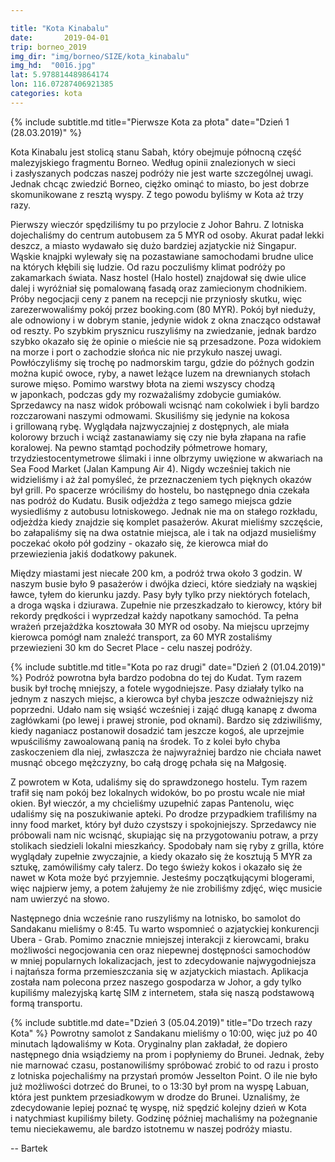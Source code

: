 ```yaml
---

title: "Kota Kinabalu"
date:		2019-04-01
trip: borneo_2019
img_dir: "img/borneo/SIZE/kota_kinabalu"
img_hd:  "0016.jpg"
lat: 5.978814489864174
lon: 116.07287406921385
categories: kota
---
```


{% include subtitle.md title="Pierwsze Kota za płota" date="Dzień 1 (28.03.2019)" %}
<!--more_start-->
Kota Kinabalu jest stolicą stanu Sabah, który obejmuje północną część malezyjskiego fragmentu Borneo.
Według opinii znalezionych w&nbsp;sieci i&nbsp;zasłyszanych podczas naszej podróży nie jest warte szczególnej uwagi.
Jednak chcąc zwiedzić Borneo, ciężko ominąć to miasto, bo jest dobrze skomunikowane z&nbsp;resztą wyspy.
Z tego powodu byliśmy w&nbsp;Kota aż trzy razy.
<!--more-->


Pierwszy wieczór spędziliśmy tu po przylocie z&nbsp;Johor Bahru.
Z lotniska dojechaliśmy do centrum autobusem za 5 MYR od osoby.
Akurat padał lekki deszcz, a&nbsp;miasto wydawało się dużo bardziej azjatyckie niż Singapur.
Wąskie knajpki wylewały się na pozastawiane samochodami brudne ulice na których kłębili się ludzie.
Od razu poczuliśmy klimat podróży po zakamarkach świata.
Nasz hostel (Halo hostel) znajdował się dwie ulice dalej i&nbsp;wyróżniał się pomalowaną fasadą oraz zamiecionym chodnikiem.
Próby negocjacji ceny z&nbsp;panem na recepcji nie przyniosły skutku, więc zarezerwowaliśmy pokój przez booking.com (80 MYR).
Pokój był nieduży, ale odnowiony i&nbsp;w dobrym stanie, jedynie widok z&nbsp;okna znacząco odstawał od reszty.
Po szybkim prysznicu ruszyliśmy na zwiedzanie, jednak bardzo szybko okazało się że opinie o&nbsp;mieście nie są przesadzone.
Poza widokiem na morze i&nbsp;port o&nbsp;zachodzie słońca nic nie przykuło naszej uwagi.
Powłóczyliśmy się trochę po nadmorskim targu, gdzie do późnych godzin można kupić owoce, ryby, a&nbsp;nawet leżące luzem na
drewnianych stołach surowe mięso.
Pomimo warstwy błota na ziemi wszyscy chodzą w&nbsp;japonkach, podczas gdy my rozważaliśmy zdobycie gumiaków.
Sprzedawcy na nasz widok próbowali wcisnąć nam cokolwiek i&nbsp;byli bardzo rozczarowani naszymi odmowami.
Skusiliśmy się jedynie na kokosa i&nbsp;grillowaną rybę.
Wyglądała najzwyczajniej z&nbsp;dostępnych, ale miała kolorowy brzuch i&nbsp;wciąż zastanawiamy się czy nie była złapana na rafie
koralowej.
Na pewno stamtąd pochodziły półmetrowe homary, trzydziestocentymetrowe ślimaki i&nbsp;inne olbrzymy uwięzione w&nbsp;akwariach na Sea Food
Market (Jalan Kampung Air 4).
Nigdy wcześniej takich nie widzieliśmy i&nbsp;aż żal pomyśleć, że przeznaczeniem tych pięknych okazów był grill.
Po spacerze wróciliśmy do hostelu, bo następnego dnia czekała nas podróż do Kudatu.
Busik odjeżdża z&nbsp;tego samego miejsca gdzie wysiedliśmy z&nbsp;autobusu lotniskowego.
Jednak nie ma on stałego rozkładu, odjeżdża kiedy znajdzie się komplet pasażerów.
Akurat mieliśmy szczęście, bo załapaliśmy się na dwa ostatnie miejsca, ale i&nbsp;tak
na odjazd musieliśmy poczekać około pół godziny - okazało się, że kierowca miał do przewiezienia jakiś dodatkowy pakunek.

Między miastami jest niecałe 200 km, a&nbsp;podróż trwa około 3 godzin.
W naszym busie było 9 pasażerów i&nbsp;dwójka dzieci, które siedziały na wąskiej ławce, tyłem do kierunku jazdy.
Pasy były tylko przy niektórych fotelach, a&nbsp;droga wąska i&nbsp;dziurawa.
Zupełnie nie przeszkadzało to kierowcy, który bił rekordy prędkości i&nbsp;wyprzedzał każdy napotkany samochód.
Ta pełna wrażeń przejażdżka kosztowała 30 MYR od osoby.
Na miejscu uprzejmy kierowca pomógł nam znaleźć transport, za 60 MYR zostaliśmy przewiezieni 30 km do Secret Place - celu naszej podróży.

{% include subtitle.md title="Kota po raz drugi" date="Dzień 2 (01.04.2019)" %}
Podróż powrotna była bardzo podobna do tej do Kudat.
Tym razem busik był trochę mniejszy, a&nbsp;fotele wygodniejsze.
Pasy działały tylko na jednym z&nbsp;naszych miejsc, a&nbsp;kierowca był chyba jeszcze odważniejszy niż poprzedni.
Udało nam się wsiąść wcześniej i&nbsp;zająć długą kanapę z&nbsp;dwoma zagłówkami (po lewej i&nbsp;prawej stronie, pod oknami).
Bardzo się zdziwiliśmy, kiedy naganiacz postanowił dosadzić tam jeszcze kogoś, ale uprzejmie wpuściliśmy zawoalowaną
panią na środek.
To z&nbsp;kolei było chyba zaskoczeniem dla niej, zwłaszcza że najwyraźniej bardzo nie chciała nawet musnąć obcego mężczyzny,
bo całą drogę pchała się na Małgosię.

Z powrotem w&nbsp;Kota, udaliśmy się do sprawdzonego hostelu.
Tym razem trafił się nam pokój bez lokalnych widoków, bo po prostu wcale nie miał okien.
Był wieczór, a&nbsp;my chcieliśmy uzupełnić zapas Pantenolu, więc udaliśmy się na poszukiwanie apteki.
Po drodze przypadkiem trafiliśmy na inny food market, który był dużo czystszy i&nbsp;spokojniejszy.
Sprzedawcy nie próbowali nam nic wcisnąć, skupiając się na przygotowaniu potraw, a&nbsp;przy stolikach siedzieli lokalni mieszkańcy.
Spodobały nam się ryby z&nbsp;grilla, które wyglądały zupełnie zwyczajnie, a&nbsp;kiedy okazało się że kosztują 5 MYR za sztukę,
zamówiliśmy cały talerz.
Do tego świeży kokos i&nbsp;okazało się że nawet w&nbsp;Kota może być przyjemnie.
Jesteśmy początkującymi blogerami, więc najpierw jemy, a&nbsp;potem żałujemy że nie zrobiliśmy zdjęć, więc musicie nam uwierzyć na słowo.

Następnego dnia wcześnie rano ruszyliśmy na lotnisko, bo samolot do Sandakanu mieliśmy o&nbsp;8:45.
Tu warto wspomnieć o&nbsp;azjatyckiej konkurencji Ubera - Grab.
Pomimo znacznie mniejszej interakcji z&nbsp;kierowcami, braku możliwości negocjowania cen oraz niepewnej dostępności
samochodów w&nbsp;mniej popularnych lokalizacjach, jest to zdecydowanie najwygodniejsza i&nbsp;najtańsza forma przemieszczania
się w&nbsp;azjatyckich miastach. Aplikacja została nam polecona przez naszego gospodarza w&nbsp;Johor, a&nbsp;gdy tylko kupiliśmy malezyjską
kartę SIM z&nbsp;internetem, stała się naszą podstawową formą transportu.

{% include subtitle.md date="Dzień 3 (05.04.2019)" title="Do trzech razy Kota" %}
Powrotny samolot z&nbsp;Sandakanu mieliśmy o&nbsp;10:00, więc już po 40 minutach lądowaliśmy w&nbsp;Kota.
Oryginalny plan zakładał, że dopiero następnego dnia wsiądziemy na prom i&nbsp;popłyniemy do Brunei.
Jednak, żeby nie marnować czasu, postanowiliśmy spróbować zrobić to od razu i&nbsp;prosto z&nbsp;lotniska
pojechaliśmy na przystań promów Jesselton Point.
O ile nie było już możliwości dotrzeć do Brunei, to o&nbsp;13:30 był prom na wyspę Labuan, która jest
punktem przesiadkowym w&nbsp;drodze do Brunei.
Uznaliśmy, że zdecydowanie lepiej poznać tę wyspę, niż spędzić kolejny dzień w&nbsp;Kota i&nbsp;natychmiast 
kupiliśmy bilety.
Godzinę później machaliśmy na pożegnanie temu nieciekawemu, ale bardzo istotnemu w&nbsp;naszej podróży miastu.

-- Bartek
